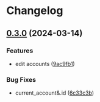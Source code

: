 # Changelog

## [0.3.0](https://www.github.com/kiqr/teamable/compare/v0.2.1...v0.3.0) (2024-03-14)


### Features

* edit accounts ([9ac9fb1](https://www.github.com/kiqr/teamable/commit/9ac9fb1697b9465e8e28f1f3e754d3ec8b0b01b7))


### Bug Fixes

* current_account&.id ([6c33c3b](https://www.github.com/kiqr/teamable/commit/6c33c3b0ba1a535ab56f9b404d05eadd5d797a10))
